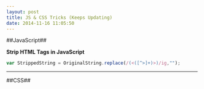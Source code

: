 ```yaml
---
layout: post
title: JS & CSS Tricks (Keeps Updating)
date: 2014-11-16 11:05:50
---
```


##JavaScript##

**Strip HTML Tags in JavaScript**

``` javascript
var StrippedString = OriginalString.replace(/(<([^>]+)>)/ig,"");
```

***

##CSS##
